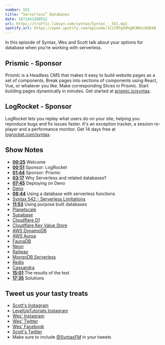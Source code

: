 ```yaml
---
number: 551
title: “Serverless” Databases
date: 1671451200552
url: https://traffic.libsyn.com/syntax/Syntax_-_551.mp3
spotify_url: https://open.spotify.com/episode/1CzlMTg49hg0CNHinDQ6XB
---
```


In this episode of Syntax, Wes and Scott talk about your options for database when you're working with serverless.

## Prismic  - Sponsor

Prismic is a Headless CMS that makes it easy to build website pages as a set of components. Break pages into sections of components using React, Vue, or whatever you like. Make corresponding Slices in Prismic. Start building pages dynamically in minutes. Get started at [prismic.io/syntax](https://prismic.io/syntax).

## LogRocket - Sponsor

LogRocket lets you replay what users do on your site, helping you reproduce bugs and fix issues faster. It's an exception tracker, a session re-player and a performance monitor. Get 14 days free at [logrocket.com/syntax](https://logrocket.com/syntax).

## Show Notes

* **[00:25](#t=00:25)** Welcome
* **[00:51](#t=00:51)** Sponsor: LogRocket
* **[01:44](#t=01:44)** Sponsor: Prismic
* **[03:17](#t=03:17)** Why Serverless and related databases?
* **[07:45](#t=07:45)** Deploying on Deno
* [Deno](https://deno.land)
* **[08:44](#t=08:44)** Using a database with serverless functions
* [Syntax 542 - Serverless Limitations](https://syntax.fm/show/542/serverless-limitations)
* **[11:53](#t=11:53)** Using purpose built databases
* [Planetscale](https://planetscale.com)
* [Supabase](https://supabase.com)
* [Cloudflare D1](https://www.cloudflare.com/en-ca/lp/d1/)
* [Cloudflare Key Value Store](https://www.cloudflare.com/en-ca/products/workers-kv/)
* [AWS DynamoDB](https://aws.amazon.com/dynamodb/)
* [AWS Auroa](https://aws.amazon.com/rds/aurora/features/)
* [FaunaDB](https://fauna.com)
* [Neon](https://neon.tech)
* [Railway](https://railway.app)
* [MongoDB Serverless](https://www.mongodb.com/serverless)
* [Redis](https://redis.io)
* [Cassandra](https://cassandra.apache.org/)
* **[15:01](#t=15:01)** The results of the test
* **[17:35](#t=17:35)** Solutions

## Tweet us your tasty treats

* [Scott's Instagram](https://www.instagram.com/stolinski/)
* [LevelUpTutorials Instagram](https://www.instagram.com/LevelUpTutorials/)
* [Wes' Instagram](https://www.instagram.com/wesbos/)
* [Wes' Twitter](https://twitter.com/wesbos)
* [Wes' Facebook](https://www.facebook.com/wesbos.developer)
* [Scott's Twitter](https://twitter.com/stolinski)
* Make sure to include [@SyntaxFM](https://twitter.com/SyntaxFM) in your tweets
